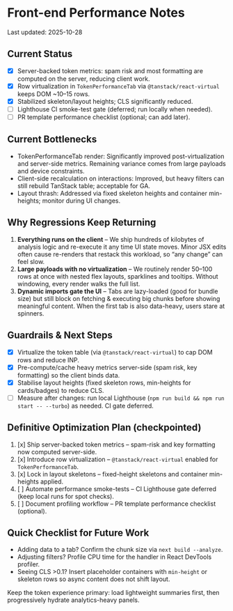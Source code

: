 # Front-end Performance Notes

Last updated: 2025-10-28

## Current Status
- [x] Server-backed token metrics: spam risk and most formatting are computed on the server, reducing client work.
- [x] Row virtualization in `TokenPerformanceTab` via `@tanstack/react-virtual` keeps DOM ~10–15 rows.
- [x] Stabilized skeleton/layout heights; CLS significantly reduced.
- [ ] Lighthouse CI smoke-test gate (deferred; run locally when needed).
- [ ] PR template performance checklist (optional; can add later).

## Current Bottlenecks
- TokenPerformanceTab render: Significantly improved post-virtualization and server-side metrics. Remaining variance comes from large payloads and device constraints.
- Client-side recalculation on interactions: Improved, but heavy filters can still rebuild TanStack table; acceptable for GA.
- Layout thrash: Addressed via fixed skeleton heights and container min-heights; monitor during UI changes.

## Why Regressions Keep Returning
1. **Everything runs on the client** – We ship hundreds of kilobytes of analysis logic and re-execute it any time UI state moves. Minor JSX edits often cause re-renders that restack this workload, so “any change” can feel slow.
2. **Large payloads with no virtualization** – We routinely render 50–100 rows at once with nested flex layouts, sparklines and tooltips. Without windowing, every render walks the full list.
3. **Dynamic imports gate the UI** – Tabs are lazy-loaded (good for bundle size) but still block on fetching & executing big chunks before showing meaningful content. When the first tab is also data-heavy, users stare at spinners.

## Guardrails & Next Steps
- [x] Virtualize the token table (via `@tanstack/react-virtual`) to cap DOM rows and reduce INP.
- [x] Pre-compute/cache heavy metrics server-side (spam risk, key formatting) so the client binds data.
- [x] Stabilise layout heights (fixed skeleton rows, min-heights for cards/badges) to reduce CLS.
- [ ] Measure after changes: run local Lighthouse (`npm run build && npm run start -- --turbo`) as needed. CI gate deferred.

## Definitive Optimization Plan (checkpointed)
1. [x] Ship server-backed token metrics – spam-risk and key formatting now computed server-side.
2. [x] Introduce row virtualization – `@tanstack/react-virtual` enabled for `TokenPerformanceTab`.
3. [x] Lock in layout skeletons – fixed-height skeletons and container min-heights applied.
4. [ ] Automate performance smoke-tests – CI Lighthouse gate deferred (keep local runs for spot checks).
5. [ ] Document profiling workflow – PR template performance checklist (optional).

## Quick Checklist for Future Work
- Adding data to a tab? Confirm the chunk size via `next build --analyze`.
- Adjusting filters? Profile CPU time for the handler in React DevTools profiler.
- Seeing CLS >0.1? Insert placeholder containers with `min-height` or skeleton rows so async content does not shift layout.

Keep the token experience primary: load lightweight summaries first, then progressively hydrate analytics-heavy panels.
